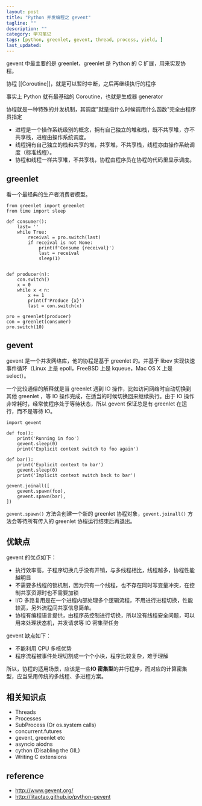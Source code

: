 ```yaml
---
layout: post
title: "Python 并发编程之 gevent"
tagline: ""
description: ""
category: 学习笔记
tags: [python, greenlet, gevent, thread, process, yield, ]
last_updated:
---
```


gevent 中最主要的是 greenlet，greenlet 是 Python 的 C 扩展，用来实现协程。

协程 [[Coroutine]]，就是可以暂时中断，之后再继续执行的程序

事实上 Python 就有最基础的 Coroutine，也就是生成器 generator

协程就是一种特殊的并发机制，其调度"就是指什么时候调用什么函数"完全由程序员指定

- 进程是一个操作系统级别的概念，拥有自己独立的堆和栈，既不共享堆，亦不共享栈，进程由操作系统调度。
- 线程拥有自己独立的栈和共享的堆，共享堆，不共享栈，线程亦由操作系统调度（标准线程）。
- 协程和线程一样共享堆，不共享栈，协程由程序员在协程的代码里显示调度。


## greenlet
看一个最经典的生产者消费者模型。

    from greenlet import greenlet
    from time import sleep

    def consumer():
        last= ''
        while True:
            receival = pro.switch(last)
            if receival is not None:
                print(f'Consume {receival}')
                last = receival
                sleep(1)


    def producer(n):
        con.switch()
        x = 0
        while x < n:
            x += 1
            print(f'Produce {x}')
            last = con.switch(x)

    pro = greenlet(producer)
    con = greenlet(consumer)
    pro.switch(10)


## gevent
gevent 是一个并发网络库，他的协程是基于 greenlet 的。并基于 libev 实现快速事件循环（Linux 上是 epoll，FreeBSD 上是 kqueue，Mac OS X 上是 select）。

一个比较通俗的解释就是当 greenlet 遇到 IO 操作，比如访问网络时自动切换到其他 greenlet ，等 IO 操作完成，在适当的时候切换回来继续执行。由于 IO 操作非常耗时，经常使程序处于等待状态，所以 gevent 保证总是有 greenlet 在运行，而不是等待 IO。

    import gevent

    def foo():
        print('Running in foo')
        gevent.sleep(0)
        print('Explicit context switch to foo again')

    def bar():
        print('Explicit context to bar')
        gevent.sleep(0)
        print('Implicit context switch back to bar')

    gevent.joinall([
        gevent.spawn(foo),
        gevent.spawn(bar),
    ])

`gevent.spawn()` 方法会创建一个新的 greenlet 协程对象，`gevent.joinall()` 方法会等待所有传入的 greenlet 协程运行结束后再退出。

## 优缺点
gevent 的优点如下：

- 执行效率高，子程序切换几乎没有开销，与多线程相比，线程越多，协程性能越明显
- 不需要多线程的锁机制，因为只有一个线程，也不存在同时写变量冲突，在控制共享资源时也不需要加锁
- I/O 多路复用是在一个进程内部处理多个逻辑流程，不用进行进程切换，性能较高，另外流程间共享信息简单。
- 协程有编程语言提供，由程序员控制进行切换，所以没有线程安全问题，可以用来处理状态机，并发请求等 IO 密集型任务

gevent 缺点如下：

- 不能利用 CPU 多核优势
- 程序流程被事件处理切割成一个个小块，程序比较复杂，难于理解

所以，协程的适用场景，应该是一些**IO 密集型**的并行程序，而对应的计算密集型，应当采用传统的多线程、多进程方案。

## 相关知识点

- Threads
- Processes
- SubProcess (Or os.system calls)
- concurrent.futures
- gevent, greenlet etc
- asyncio aiodns
- cython (Disabling the GIL)
- Writing C extensions

## reference

- <http://www.gevent.org/>
- <http://litaotao.github.io/python-gevent>
